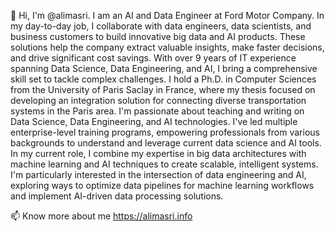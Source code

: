 👋 Hi, I'm @alimasri. I am an AI and Data Engineer at Ford Motor Company. In my day-to-day job, I collaborate with data engineers, data scientists, and business customers to build innovative big data and AI products. These solutions help the company extract valuable insights, make faster decisions, and drive significant cost savings.
With over 9 years of IT experience spanning Data Science, Data Engineering, and AI, I bring a comprehensive skill set to tackle complex challenges. I hold a Ph.D. in Computer Sciences from the University of Paris Saclay in France, where my thesis focused on developing an integration solution for connecting diverse transportation systems in the Paris area.
I'm passionate about teaching and writing on Data Science, Data Engineering, and AI technologies. I've led multiple enterprise-level training programs, empowering professionals from various backgrounds to understand and leverage current data science and AI tools.
In my current role, I combine my expertise in big data architectures with machine learning and AI techniques to create scalable, intelligent systems. I'm particularly interested in the intersection of data engineering and AI, exploring ways to optimize data pipelines for machine learning workflows and implement AI-driven data processing solutions.

📫 Know more about me https://alimasri.info

<!---
alimasri/alimasri is a ✨ special ✨ repository because its `README.md` (this file) appears on your GitHub profile.
You can click the Preview link to take a look at your changes.
--->
